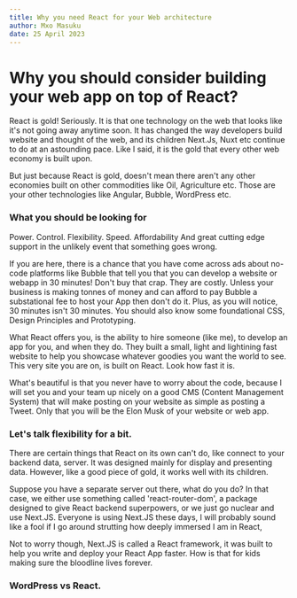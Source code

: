 ```yaml
---
title: Why you need React for your Web architecture
author: Mxo Masuku
date: 25 April 2023
---
```


# Why you should consider building your web app on top of React?

React is gold! Seriously. It is that one technology on the web that looks like it's not going away anytime soon. It has changed the way developers build website and thought of the web, and its children Next.Js, Nuxt etc continue to do at an astounding pace. Like I said, it is the gold that every other web economy is built upon. 

But just because React is gold, doesn't mean there aren't any other economies built on other commodities like Oil, Agriculture etc. Those are your other technologies like Angular, Bubble, WordPress etc. 

### What you should be looking for 
Power. Control. Flexibility. Speed. Affordability And great cutting edge support in the unlikely event that something goes wrong.

If you are here, there is a chance that you have come across ads about no-code platforms like Bubble that tell you that you can develop a website or webapp in 30 minutes! Don't buy that crap. They are costly. Unless your business is making tonnes of money and can afford to pay Bubble a substational fee to host your App then don't do it. Plus, as you will notice, 30 minutes isn't 30 minutes. You should also know some foundational CSS, Design Principles and Prototyping. 

What React offers you, is the ability to hire someone (like me), to develop an app for you, and when they do. They built a small, light and lightining fast website to help you showcase whatever goodies you want the world to see. This very site you are on, is built on React. Look how fast it is. 

What's beautiful is that you never have to worry about the code, because I will set you and your team up nicely on a good CMS (Content Management System) that will make posting on your website as simple as posting a Tweet. Only that you will be the Elon Musk of your website or web app. 

### Let's talk flexibility for a bit. 
There are certain things that React on its own can't do, like connect to your backend data, server. It was designed mainly for display and presenting data. However, like a good piece of gold, it works well with its children. 

Suppose you have a separate server out there, what do you do? In that case, we either use something called 'react-router-dom', a package designed to give React backend superpowers, or we just go nuclear and use Next.JS. Everyone is using Next.JS these days, I will probably sound like a fool if I go around strutting how deeply immersed I am in React, 

Not to worry though, Next.JS is called a React framework, it was built to help you write and deploy your React App faster. How is that for kids making sure the bloodline lives forever.

### WordPress vs React.


